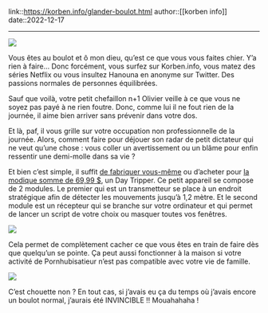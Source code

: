 link::https://korben.info/glander-boulot.html
author::[[korben info]]
date::2022-12-17

---
![](https://korben.info/app/uploads/2022/11/2019-08-04T17-17-49.527Z-rxplug.webp)

Vous êtes au boulot et ô mon dieu, qu’est ce que vous vous faites chier. Y’a rien à faire… Donc forcément, vous surfez sur Korben.info, vous matez des séries Netflix ou vous insultez Hanouna en anonyme sur Twitter. Des passions normales de personnes équilibrées.

Sauf que voilà, votre petit chefaillon n+1 Olivier veille à ce que vous ne soyez pas payé à ne rien foutre. Donc, comme lui il ne fout rien de la journée, il aime bien arriver sans prévenir dans votre dos.

Et là, paf, il vous grille sur votre occupation non professionnelle de la journée. Alors, comment faire pour déjouer son radar de petit dictateur qui ne veut qu’une chose : vous coller un avertissement ou un blâme pour enfin ressentir une demi-molle dans sa vie ?

Et bien c’est simple, il suffit [de fabriquer vous-même](https://github.com/dekuNukem/daytripper) ou d’acheter pour [la modique somme de 69,99 $](https://www.tindie.com/products/dekuNukem/daytripper-hide-my-windows-laser-tripwire/), un Day Tripper. Ce petit appareil se compose de 2 modules. Le premier qui est un transmetteur se place à un endroit stratégique afin de détecter les mouvements jusqu’à 1,2 mètre. Et le second module est un récepteur qui se branche sur votre ordinateur et qui permet de lancer un script de votre choix ou masquer toutes vos fenêtres.

![](https://korben.info/app/uploads/2022/11/kfLMh5w.webp)

Cela permet de complètement cacher ce que vous êtes en train de faire dès que quelqu’un se pointe. Ça peut aussi fonctionner à la maison si votre activité de Pornhubisatieur n’est pas compatible avec votre vie de famille.

![](https://korben.info/app/uploads/2022/11/ezgif.com-gif-maker-2.gif)

C’est chouette non ? En tout cas, si j’avais eu ça du temps où j’avais encore un boulot normal, j’aurais été INVINCIBLE !! Mouahahaha !